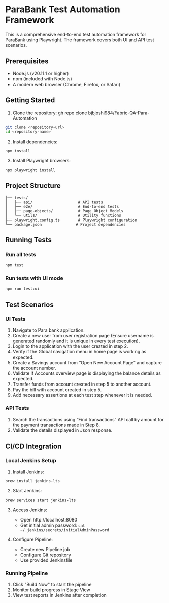 # ParaBank Test Automation Framework

This is a comprehensive end-to-end test automation framework for ParaBank using Playwright. The framework covers both UI and API test scenarios.

## Prerequisites

- Node.js (v20.11.1 or higher)
- npm (included with Node.js)
- A modern web browser (Chrome, Firefox, or Safari)

## Getting Started

1. Clone the repository: gh repo clone bjbjoshi984/Fabric-QA-Para-Automation
```bash
git clone <repository-url>
cd <repository-name>
```

2. Install dependencies:
```bash
npm install
```

3. Install Playwright browsers:
```bash
npx playwright install
```

## Project Structure

```
├── tests/
│   ├── api/                    # API tests
│   ├── e2e/                    # End-to-end tests
│   ├── page-objects/           # Page Object Models
│   └── utils/                  # Utility functions
├── playwright.config.ts        # Playwright configuration
└── package.json               # Project dependencies
```

## Running Tests

### Run all tests
```bash
npm test
```

### Run tests with UI mode
```bash
npm run test:ui
```
## Test Scenarios

### UI Tests

1. Navigate to Para bank application.
2. Create a new user from user registration page (Ensure username is generated randomly and it is unique in every test
execution).
3. Login to the application with the user created in step 2.
4. Verify if the Global navigation menu in home page is working as expected.
5. Create a Savings account from “Open New Account Page” and capture the account number.
6. Validate if Accounts overview page is displaying the balance details as expected.
7. Transfer funds from account created in step 5 to another account.
8. Pay the bill with account created in step 5.
9. Add necessary assertions at each test step whenever it is needed.

### API Tests

1. Search the transactions using “Find transactions” API call by amount for the payment transactions made in Step 8.
2. Validate the details displayed in Json response.

## CI/CD Integration

### Local Jenkins Setup

1. Install Jenkins:
```bash
brew install jenkins-lts
```

2. Start Jenkins:
```bash
brew services start jenkins-lts
```

3. Access Jenkins:
   - Open http://localhost:8080
   - Get initial admin password: `cat ~/.jenkins/secrets/initialAdminPassword`

4. Configure Pipeline:
   - Create new Pipeline job
   - Configure Git repository
   - Use provided Jenkinsfile

### Running Pipeline

1. Click "Build Now" to start the pipeline
2. Monitor build progress in Stage View
3. View test reports in Jenkins after completion
